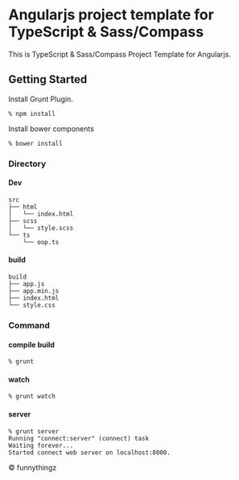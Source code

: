 # Angularjs project template for TypeScript & Sass/Compass

This is TypeScript & Sass/Compass Project Template for Angularjs.

## Getting Started

Install Grunt Plugin.

```shell
% npm install
```

Install bower components

```shell
% bower install
```

### Directory

#### Dev

```shell
src
├── html
│   └── index.html
├── scss
│   └── style.scss
└── ts
    └── oop.ts
```

#### build

```shell
build
├── app.js
├── app.min.js
├── index.html
└── style.css
```

### Command

#### compile build

```shell
% grunt
```

#### watch

```shell
% grunt watch
```

#### server
```shell
% grunt server
Running "connect:server" (connect) task
Waiting forever...
Started connect web server on localhost:8000.
```

&copy; funnythingz

